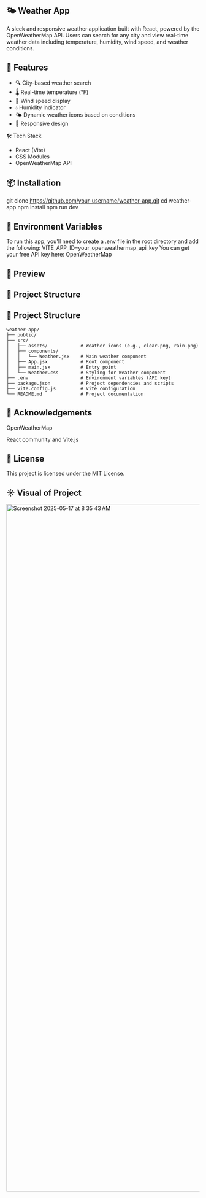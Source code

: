 ## 🌤️ Weather App
A sleek and responsive weather application built with React, powered by 
the OpenWeatherMap API. 
Users can search for any city and view real-time weather 
data including temperature, humidity, wind speed, and weather conditions.

<!-- Optional: replace or remove if you don't have an image -->

## 🚀 Features
* 🔍 City-based weather search
* 🌡️ Real-time temperature (°F)
* 💨 Wind speed display
* 💧 Humidity indicator
* 🌤️ Dynamic weather icons based on conditions
* 📱 Responsive design

🛠️ Tech Stack
* React (Vite)
* CSS Modules
* OpenWeatherMap API

## 📦 Installation
git clone https://github.com/your-username/weather-app.git
cd weather-app
npm install
npm run dev


## 🔐 Environment Variables
To run this app, you'll need to create a .env file in the root directory and add the following:
VITE_APP_ID=your_openweathermap_api_key
You can get your free API key here: OpenWeatherMap

## 📸 Preview
<!-- Optional: Replace with a GIF or image of your app in action -->

## 📁 Project Structure
## 📁 Project Structure

```
weather-app/
├── public/
├── src/
│   ├── assets/            # Weather icons (e.g., clear.png, rain.png)
│   ├── components/
│   │   └── Weather.jsx    # Main weather component
│   ├── App.jsx            # Root component
│   ├── main.jsx           # Entry point
│   └── Weather.css        # Styling for Weather component
├── .env                   # Environment variables (API key)
├── package.json           # Project dependencies and scripts
├── vite.config.js         # Vite configuration
└── README.md              # Project documentation
```



## 🙌 Acknowledgements
OpenWeatherMap

React community and Vite.js

## 📄 License
This project is licensed under the MIT License.


## ☀️ Visual of Project 
<img width="1792" alt="Screenshot 2025-05-17 at 8 35 43 AM" src="https://github.com/user-attachments/assets/cf079155-ffbf-443a-b898-1a65aa01eb0d" />
